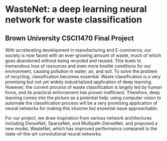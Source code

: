 # WasteNet: a deep learning neural network for waste classification
## Brown University CSCI1470 Final Project

With accelerating development in manufacturing and E-commerce, our society is now faced with an ever-growing amount of waste, much of which goes abandoned without being recycled and reused. This leads to tremendous loss of resources and even more hostile conditions for our environment, causing pollution in water, air, and soil. To solve the problem of recycling, classification becomes essential. Waste classification is a very promising but not yet widely industrialized application of deep learning. However, the current process of waste classification is largely led by human force, and its practical enforcement has proven inefficient. Therefore, deep learning comes into the picture as a potential help: using computer vision to automate the classification process will be a very promising application of neural networks for making this irksome but essential issue approachable.

For our project, we draw inspiration from various network architectures including DenseNet, SparseNet, and Multipath-DenseNet, and proposed a new model, WasteNet, which has improved performance compared to the state-of-the-art convolutional neural networks.
